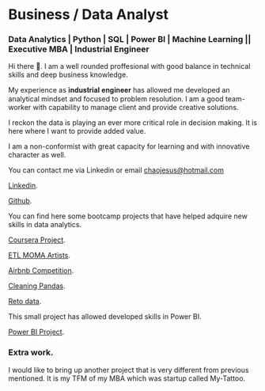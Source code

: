 
# Business / Data Analyst

### Data Analytics | Python | SQL | Power BI | Machine Learning || Executive MBA | Industrial Engineer

Hi there 👋. I am a well rounded proffesional with good balance in technical skills and deep business knowledge. 

My experience as 𝐢𝐧𝐝𝐮𝐬𝐭𝐫𝐢𝐚𝐥 𝐞𝐧𝐠𝐢𝐧𝐞𝐞𝐫 has allowed me developed an analytical mindset and focused to problem resolution. I am a good team-worker with capability to manage client and provide creative solutions.

I reckon the data is playing an ever more critical role in decision making. It is here where I want to provide added value. 

I am a non-conformist with great capacity for learning and with innovative character as well. 

You can contact me via Linkedin or email chaojesus@hotmail.com

[Linkedin](https://www.linkedin.com/in/jes%C3%BAs-chao-fern%C3%A1ndez-bb84265b/).

[Github](https://github.com/jesuschao).

You can find here some bootcamp projects that have helped adquire new skills in data analytics.

[Coursera Project](https://github.com/jesuschao/Coursera_Project).

[ETL MOMA Artists](https://github.com/jesuschao/ETL-MOMA-Artists).

[Airbnb Competition](https://github.com/jesuschao/Airbnb-Competition).

[Cleaning Pandas](https://github.com/jesuschao/data-cleaning-pandas).

[Reto data](https://github.com/jesuschao/reto_data).


This small project has allowed developed skills in Power BI.

[Power BI Project](https://github.com/jesuschao/Power-BI-Project).


### Extra work.

I would like to bring up another project that is very different from previous mentioned. It is my TFM of my MBA which was startup called My-Tattoo. 

<!--
**jesuschao/jesuschao** is a ✨ _special_ ✨ repository because its `README.md` (this file) appears on your GitHub profile.

Here are some ideas to get you started:

- 🔭 I’m currently working on ...
- 🌱 I’m currently learning ...
- 👯 I’m looking to collaborate on ...
- 🤔 I’m looking for help with ...
- 💬 Ask me about ...
- 📫 How to reach me: ...
- 😄 Pronouns: ...
- ⚡ Fun fact: ...
-->
